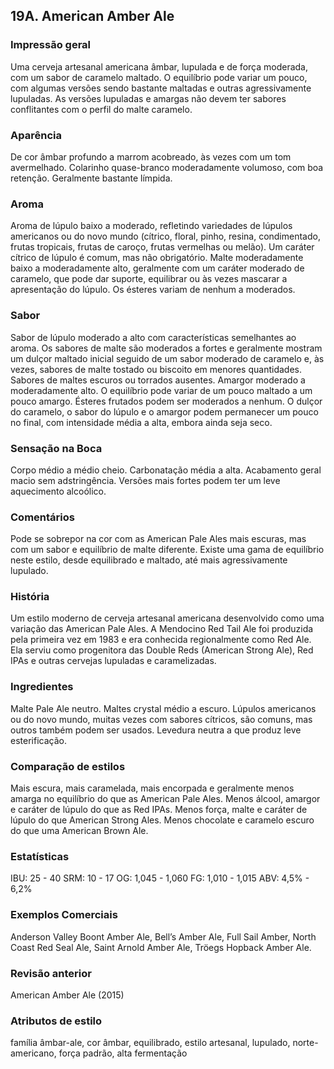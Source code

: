 ## 19A. American Amber Ale

### Impressão geral

Uma cerveja artesanal americana âmbar, lupulada e de força moderada, com um sabor de caramelo maltado. O equilíbrio pode variar um pouco, com algumas versões sendo bastante maltadas e outras agressivamente lupuladas. As versões lupuladas e amargas não devem ter sabores conflitantes com o perfil do malte caramelo.

### Aparência

De cor âmbar profundo a marrom acobreado, às vezes com um tom avermelhado. Colarinho quase-branco moderadamente volumoso, com boa retenção. Geralmente bastante límpida.

### Aroma

Aroma de lúpulo baixo a moderado, refletindo variedades de lúpulos americanos ou do novo mundo (cítrico, floral, pinho, resina, condimentado, frutas tropicais, frutas de caroço, frutas vermelhas ou melão). Um caráter cítrico de lúpulo é comum, mas não obrigatório. Malte moderadamente baixo a moderadamente alto, geralmente com um caráter moderado de caramelo, que pode dar suporte, equilibrar ou às vezes mascarar a apresentação do lúpulo. Os ésteres variam de nenhum a moderados.

### Sabor

Sabor de lúpulo moderado a alto com características semelhantes ao aroma. Os sabores de malte são moderados a fortes e geralmente mostram um dulçor maltado inicial seguido de um sabor moderado de caramelo e, às vezes, sabores de malte tostado ou biscoito em menores quantidades. Sabores de maltes escuros ou torrados ausentes. Amargor moderado a moderadamente alto. O equilíbrio pode variar de um pouco maltado a um pouco amargo. Ésteres frutados podem ser moderados a nenhum. O dulçor do caramelo, o sabor do lúpulo e o amargor podem permanecer um pouco no final, com intensidade média a alta, embora ainda seja seco.

### Sensação na Boca

Corpo médio a médio cheio. Carbonatação média a alta. Acabamento geral macio sem adstringência. Versões mais fortes podem ter um leve aquecimento alcoólico.

### Comentários

Pode se sobrepor na cor com as American Pale Ales mais escuras, mas com um sabor e equilíbrio de malte diferente. Existe uma gama de equilíbrio neste estilo, desde equilibrado e maltado, até mais agressivamente lupulado.

### História

Um estilo moderno de cerveja artesanal americana desenvolvido como uma variação das American Pale Ales. A Mendocino Red Tail Ale foi produzida pela primeira vez em 1983 e era conhecida regionalmente como Red Ale. Ela serviu como progenitora das Double Reds (American Strong Ale), Red IPAs e outras cervejas lupuladas e caramelizadas.

### Ingredientes

Malte Pale Ale neutro. Maltes crystal médio a escuro. Lúpulos americanos ou do novo mundo, muitas vezes com sabores cítricos, são comuns, mas outros também podem ser usados. Levedura neutra a que produz leve esterificação.

### Comparação de estilos

Mais escura, mais caramelada, mais encorpada e geralmente menos amarga no equilíbrio do que as American Pale Ales. Menos álcool, amargor e caráter de lúpulo do que as Red IPAs. Menos força, malte e caráter de lúpulo do que American Strong Ales. Menos chocolate e caramelo escuro do que uma American Brown Ale.

### Estatísticas

IBU: 25 - 40
SRM: 10 - 17
OG: 1,045 - 1,060
FG: 1,010 - 1,015
ABV: 4,5% - 6,2%

### Exemplos Comerciais

Anderson Valley Boont Amber Ale, Bell’s Amber Ale, Full Sail Amber, North Coast Red Seal Ale, Saint Arnold Amber Ale, Tröegs Hopback Amber Ale.

### Revisão anterior

American Amber Ale (2015)

### Atributos de estilo

família âmbar-ale, cor âmbar, equilibrado, estilo artesanal, lupulado, norte-americano, força padrão, alta fermentação